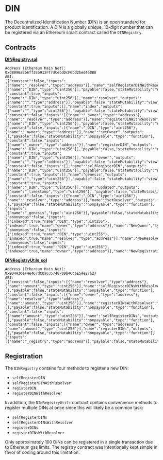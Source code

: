 # DIN

The Decentralized Identification Number (DIN) is an open standard for product identification. A DIN is a globally unique, 10-digit number that can be registered via an Ethereum smart contract called the `DINRegistry`.

## Contracts

**[DINRegistry.sol](./contracts/DINRegistry.sol)**

```
Address (Ethereum Main Net): 0xd8096aBb6ff38b912Ff7dCebdDcF6bd2bed468BB
ABI:
[{"constant":false,"inputs":[{"name":"_resolver","type":"address"}],"name":"selfRegisterDINWithResolver","outputs":[{"name":"_DIN","type":"uint256"}],"payable":false,"stateMutability":"nonpayable","type":"function"},{"constant":true,"inputs":[{"name":"_DIN","type":"uint256"}],"name":"resolver","outputs":[{"name":"","type":"address"}],"payable":false,"stateMutability":"view","type":"function"},{"constant":true,"inputs":[],"name":"index","outputs":[{"name":"","type":"uint256"}],"payable":false,"stateMutability":"view","type":"function"},{"constant":false,"inputs":[{"name":"_owner","type":"address"},{"name":"_resolver","type":"address"}],"name":"registerDINWithResolver","outputs":[{"name":"_DIN","type":"uint256"}],"payable":false,"stateMutability":"nonpayable","type":"function"},{"constant":false,"inputs":[{"name":"_DIN","type":"uint256"},{"name":"_owner","type":"address"}],"name":"setOwner","outputs":[],"payable":false,"stateMutability":"nonpayable","type":"function"},{"constant":false,"inputs":[{"name":"_owner","type":"address"}],"name":"registerDIN","outputs":[{"name":"_DIN","type":"uint256"}],"payable":false,"stateMutability":"nonpayable","type":"function"},{"constant":true,"inputs":[{"name":"_DIN","type":"uint256"}],"name":"owner","outputs":[{"name":"","type":"address"}],"payable":false,"stateMutability":"view","type":"function"},{"constant":false,"inputs":[],"name":"selfRegisterDIN","outputs":[{"name":"_DIN","type":"uint256"}],"payable":false,"stateMutability":"nonpayable","type":"function"},{"constant":true,"inputs":[],"name":"genesis","outputs":[{"name":"","type":"uint256"}],"payable":false,"stateMutability":"view","type":"function"},{"constant":true,"inputs":[{"name":"_DIN","type":"uint256"}],"name":"updated","outputs":[{"name":"_timestamp","type":"uint256"}],"payable":false,"stateMutability":"view","type":"function"},{"constant":false,"inputs":[{"name":"_DIN","type":"uint256"},{"name":"_resolver","type":"address"}],"name":"setResolver","outputs":[],"payable":false,"stateMutability":"nonpayable","type":"function"},{"inputs":[{"name":"_genesis","type":"uint256"}],"payable":false,"stateMutability":"nonpayable","type":"constructor"},{"anonymous":false,"inputs":[{"indexed":true,"name":"DIN","type":"uint256"},{"indexed":true,"name":"owner","type":"address"}],"name":"NewOwner","type":"event"},{"anonymous":false,"inputs":[{"indexed":true,"name":"DIN","type":"uint256"},{"indexed":true,"name":"resolver","type":"address"}],"name":"NewResolver","type":"event"},{"anonymous":false,"inputs":[{"indexed":true,"name":"DIN","type":"uint256"},{"indexed":true,"name":"owner","type":"address"}],"name":"NewRegistration","type":"event"}]
```

**[DINRegistryUtils.sol](./contracts/DINRegistryUtils.sol)**

```
Address (Ethereum Main Net): 0x9D4A30eF4e467dC0a635748F09b46caE5Ae27b27
ABI:
[{"constant":false,"inputs":[{"name":"resolver","type":"address"},{"name":"amount","type":"uint256"}],"name":"selfRegisterDINsWithResolver","outputs":[],"payable":false,"stateMutability":"nonpayable","type":"function"},{"constant":false,"inputs":[{"name":"owner","type":"address"},{"name":"resolver","type":"address"},{"name":"amount","type":"uint256"}],"name":"registerDINsWithResolver","outputs":[],"payable":false,"stateMutability":"nonpayable","type":"function"},{"constant":false,"inputs":[{"name":"amount","type":"uint256"}],"name":"selfRegisterDINs","outputs":[],"payable":false,"stateMutability":"nonpayable","type":"function"},{"constant":false,"inputs":[{"name":"owner","type":"address"},{"name":"amount","type":"uint256"}],"name":"registerDINs","outputs":[],"payable":false,"stateMutability":"nonpayable","type":"function"},{"inputs":[{"name":"_registry","type":"address"}],"payable":false,"stateMutability":"nonpayable","type":"constructor"}]
```

## Registration

The `DINRegistry` contains four methods to register a new DIN:

* `selfRegisterDIN`
* `selfRegisterDINWithResolver`
* `registerDIN`
* `registerDINWithResolver`

In addition, the `DINRegistryUtils` contract contains convenience methods to register multiple DINs at once since this will likely be a common task:

* `selfRegisterDINs`
* `selfRegisterDINsWithResolver`
* `registerDINs`
* `registerDINsWithResolver`

Only approximately 100 DINs can be registered in a single transaction due to Ethereum gas limits. The registry contract was intentionally kept simple in favor of coding around this limitation.

